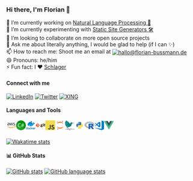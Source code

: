 ### Hi there, I'm Florian 👋

🔭 I’m currently working on [Natural Language Processing 💬](https://github.com/topics/natural-language-processing) <br />
🌱 I’m currently experimenting with [Static Site Generators 🛠](https://github.com/collections/static-site-generators) <br />
👯 I’m looking to collaborate on more open source projects <br />
💬 Ask me about literally anything, I would be glad to help (if I can ✨) <br />
📫 How to reach me: Shoot me an email at <a href="mailto:hallo@florian-bussmann.de"><img src="https://img.shields.io/static/v1?label=%F0%9F%92%8C&message=hallo@florian-bussmann.de&labelColor=lightgrey&height=30&color=0072c6" alt="hallo@florian-bussmann.de" valign="middle"></a> <br />
😄 Pronouns: he/him <br />
⚡ Fun fact: I ❤ [Schlager](https://www.youtube.com/watch?v=pJzsFH5-mac)

#### Connect with me

[![LinkedIn](https://avatars.githubusercontent.com/u/357098?s=26&v=4)](https://de.linkedin.com/in/florian-bussmann)
[![Twitter](https://avatars.githubusercontent.com/u/50278?s=26&v=4)](https://twitter.com/florianbussmann)
[![XING](https://avatars.githubusercontent.com/u/27901?s=26&v=4)](https://www.xing.com/profile/Florian_Bussmann2)

#### Languages and Tools

<img align="left" alt="AWS" width="26px" src="https://raw.githubusercontent.com/github/explore/80688e429a7d4ef2fca1e82350fe8e3517d3494d/topics/aws/aws.png" />
<img align="left" alt="C#" width="26px" src="https://raw.githubusercontent.com/github/explore/80688e429a7d4ef2fca1e82350fe8e3517d3494d/topics/csharp/csharp.png" />
<img align="left" alt="Docker" width="26px" src="https://raw.githubusercontent.com/github/explore/80688e429a7d4ef2fca1e82350fe8e3517d3494d/topics/docker/docker.png" />
<img align="left" alt="Git" width="26px" src="https://raw.githubusercontent.com/github/explore/80688e429a7d4ef2fca1e82350fe8e3517d3494d/topics/git/git.png" />
<img align="left" alt="Javascript" width="26px" src="https://raw.githubusercontent.com/github/explore/80688e429a7d4ef2fca1e82350fe8e3517d3494d/topics/javascript/javascript.png" />
<img align="left" alt="Jupyter Notebook" width="26px" src="https://raw.githubusercontent.com/github/explore/80688e429a7d4ef2fca1e82350fe8e3517d3494d/topics/jupyter-notebook/jupyter-notebook.png" />
<img align="left" alt="LaTeX" width="26px" src="https://raw.githubusercontent.com/github/explore/80688e429a7d4ef2fca1e82350fe8e3517d3494d/topics/latex/latex.png" />
<img align="left" alt="Python" width="26px" src="https://raw.githubusercontent.com/github/explore/80688e429a7d4ef2fca1e82350fe8e3517d3494d/topics/python/python.png" />
<img align="left" alt="R" width="26px" src="https://raw.githubusercontent.com/github/explore/80688e429a7d4ef2fca1e82350fe8e3517d3494d/topics/r/r.png" />
<img align="left" alt="Visual Studio Code" width="26px" src="https://raw.githubusercontent.com/github/explore/80688e429a7d4ef2fca1e82350fe8e3517d3494d/topics/visual-studio-code/visual-studio-code.png" />
<img align="left" alt="Vue" width="26px" src="https://raw.githubusercontent.com/github/explore/80688e429a7d4ef2fca1e82350fe8e3517d3494d/topics/vue/vue.png" />

<br />
<br />

[![Wakatime stats](https://github-readme-stats-florianbussmann.vercel.app/api/wakatime?username=florianbussmann&custom_title=Wakatime%20Weekly%20Stats&layout=compact&theme=default&min_seconds=600)](https://wakatime.com/@florianbussmann)

#### 📊 GitHub Stats

[![GitHub stats](https://github-readme-stats.vercel.app/api?username=florianbussmann&hide=stars&hide_title=true&include_all_commits=true&show_icons=true&count_private=true&theme=default)](https://github.com/anuraghazra/github-readme-stats)
[![GitHub language stats](https://github-readme-stats.vercel.app/api/top-langs/?username=florianbussmann&layout=compact&langs_count=4&theme=default)](https://github.com/anuraghazra/github-readme-stats)
